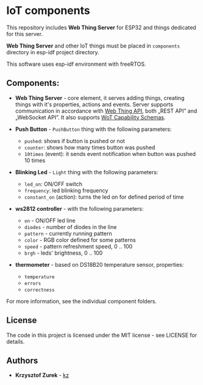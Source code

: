 # IoT components

This repository includes **Web Thing Server** for ESP32 and things dedicated for this server.

**Web Thing Server** and other IoT things must be placed in `components` directory in esp-idf project directory.

This software uses esp-idf environment with freeRTOS.

## Components:

* **Web Thing Server** - core element, it serves adding things, creating things with it's properties, actions and events. Server supports communication in accordance with [Web Thing API](https://iot.mozilla.org/wot/), both „REST API” and „WebSocket API”. It also supports [WoT Capability Schemas](https://iot.mozilla.org/schemas/).

* **Push Button** - `PushButton` thing with the following parameters:
	- `pushed`: shows if button is pushed or not
	- `counter`: shows how many times button was pushed
	- `10times` (event): it sends event notification when button was pushed 10 times
 
* **Blinking Led** - `Light` thing with the following parameters:
	- `led_on`: ON/OFF switch
	- `frequency`: led blinking frequency
	- `constant_on` (action): turns the led on for defined period of time
	
* **ws2812 controller** - with the following parameters:
	- `on` - ON/OFF led line
	- `diodes` - number of diodes in the line
	- `pattern` - currently running pattern
	- `color` - RGB color defined for some patterns
	- `speed` - pattern refreshment speed, 0 .. 100
	- `brgh` - leds' brightness, 0 .. 100
	
* **thermometer** - based on DS18B20 temperature sensor, properties:
	- `temperature`
	- `errors`
	- `correctness`

For more information, see the individual component folders.

## License

The code in this project is licensed under the MIT license - see LICENSE for details.

## Authors

* **Krzysztof Zurek** - [kz](https://github.com/KrzysztofZurek1973)

